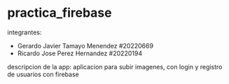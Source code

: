 ﻿# practica_firebase
 integrantes:
 - Gerardo Javier Tamayo Menendez #20220669
 - Ricardo Jose Perez Hernandez #20220194

descripcion de la app:
	aplicacion para subir imagenes, con login y registro de usuarios con firebase 
